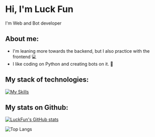 <h1>Hi, I'm Luck Fun</h1>

I'm Web and Bot developer 


## About me:

<ul>
  <li>I'm leaning more towards the backend, but I also practice with the frontend 💻</li>
  <li>I like coding on Python and creating bots on it. 🐍</li>
</ul>



## My stack of technologies:

[![My Skills](https://skillicons.dev/icons?i=py,html,css,js,sqlite,git,github,discord,vscode,pycharm&theme=dark)](https://skillicons.dev)


## My stats on Github:

[![LuckFun's GitHub stats](https://github-readme-stats.vercel.app/api?username=luck-fun&show_icons=true&theme=dark#gh-dark-mode-only)](https://github.com/luck-fun/github-readme-stats#gh-dark-mode-only)


![Top Langs](https://github-readme-stats.vercel.app/api/top-langs/?username=luck-fun&layout=compact&theme=dark)
